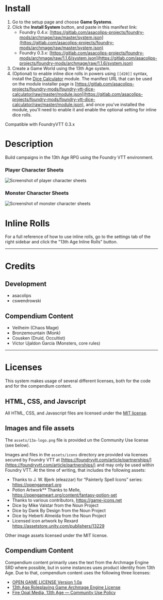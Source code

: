 # Install

1. Go to the setup page and choose **Game Systems**.
2. Click the **Install System** button, and paste in this manifest link:
    * Foundry 0.4.x: [https://gitlab.com/asacolips-projects/foundry-mods/archmage/raw/master/system.json](https://gitlab.com/asacolips-projects/foundry-mods/archmage/raw/master/system.json)
    * Foundry 0.3.x: [https://gitlab.com/asacolips-projects/foundry-mods/archmage/raw/1.1.6/system.json](https://gitlab.com/asacolips-projects/foundry-mods/archmage/raw/1.1.6/system.json)
3. Create a Game World using the 13th Age system.
4. (Optional) to enable inline dice rolls in powers using `[[d20]]` syntax, install the [Dice Calculator](https://gitlab.com/asacolips-projects/foundry-mods/foundry-vtt-dice-calculator) module. The manifest URL that can be used on the module installer page is [https://gitlab.com/asacolips-projects/foundry-mods/foundry-vtt-dice-calculator/raw/master/module.json](https://gitlab.com/asacolips-projects/foundry-mods/foundry-vtt-dice-calculator/raw/master/module.json), and once you've installed the module, you'll need to enable it and enable the optional setting for inline dice rolls.

Compatible with FoundryVTT 0.3.x

# Description

Build campaigns in the 13th Age RPG using the Foundry VTT environment.

### Player Character Sheets

![Screenshot of player character sheets](https://i.imgur.com/ktco54a.jpg)

### Monster Character Sheets

![Screenshot of monster character sheets](https://i.imgur.com/FIaoixU.jpg)

# Inline Rolls

For a full reference of how to use inline rolls, go to the settings tab of the right sidebar and click the "13th Age Inline Rolls" button.

---

# Credits

## Development

* asacolips
* cswendrowski

## Compendium Content

* Veilheim (Chaos Mage)
* Bronzemountain (Monk)
* Cousken (Druid, Occultist)
* Víctor Ujaldon García (Monsters, core rules)

---

# Licenses

This system makes usage of several different licenses, both for the code and for the compendium content.

## HTML, CSS, and Javscript

All HTML, CSS, and Javascript files are licensed under the [MIT license](https://gitlab.com/asacolips-projects/foundry-mods/archmage/-/raw/master/licenses/MIT.txt).

## Images and file assets

The `assets/13a-logo.png` file is provided un the Community Use license (see below).

Images and files in the `assets/icons` directory are provided via licenses secured by Foundry VTT at [https://foundryvtt.com/article/partnerships/](https://foundryvtt.com/article/partnerships/) and may only be used within Foundry VTT. At the time of writing, that includes the following assets:

* Thanks to J. W. Bjerk (eleazzar) for “Painterly Spell Icons” series: https://opengameart.org
* Potion Artwork** Thanks to Melle, https://opengameart.org/content/fantasy-potion-set
* Thanks to various contributors, https://game-icons.net
* Dice by Mike Valstar from the Noun Project
* Dice by Dank By Design from the Noun Project
* Dice by Heberti Almeida from the Noun Project
* Licensed icon artwork by Rexard https://assetstore.unity.com/publishers/13229

Other image assets licensed under the MIT license.

## Compendium Content

Compendium content primarily uses the text from the Archmage Engine SRD where possible, but in some instances uses product identity from 13th Age. Due to that, compendium content uses the following three licenses:

- [OPEN GAME LICENSE Version 1.0a](https://gitlab.com/asacolips-projects/foundry-mods/archmage/-/raw/master/licenses/OGL.txt)
- [13th Age Roleplaying Game Archmage Engine License](https://gitlab.com/asacolips-projects/foundry-mods/archmage/-/raw/master/licenses/archmage-engine.txt)
- [Fire Opal Media, 13th Age — Community Use Policy](https://gitlab.com/asacolips-projects/foundry-mods/archmage/-/raw/master/licenses/community-use.txt)